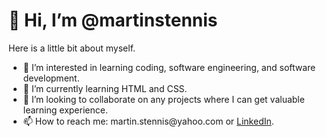 <h1 text-align:center>👋 Hi, I’m @martinstennis</h1>
<p>Here is a little bit about myself.</p>
<ul>
  <li>👀 I’m interested in learning coding, software engineering, and software development.</li>
  <li>🌱 I’m currently learning HTML and CSS.</li>
  <li>💞️ I’m looking to collaborate on any projects where I can get valuable learning experience.</li>
  <li>📫 How to reach me: martin.stennis@yahoo.com or <a href="[https://linkedin.com/in/martin-stennis/](https://linkedin.com/in/martin-stennis/)" target="_blank">LinkedIn</a>.</li>
</ul>

<!---
martinstennis/martinstennis is a ✨ special ✨ repository because its `README.md` (this file) appears on your GitHub profile.
You can click the Preview link to take a look at your changes.
--->
